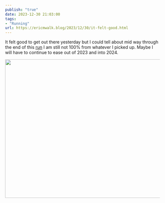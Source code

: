 ```yaml
---
publish: "true"
date: 2023-12-30 21:03:00
tags:
- "Running"
url: https://ericmwalk.blog/2023/12/30/it-felt-good.html
---
```

It felt good to get out there yesterday but I could tell about mid way through the end of this [run](https://strava.com/activities/10465467141) I am still not 100% from whatever I picked up. Maybe I will have to continue to ease out of 2023 and into 2024.



<img src="uploads/2023/img-7374.jpeg" width="600" height="450" alt="">